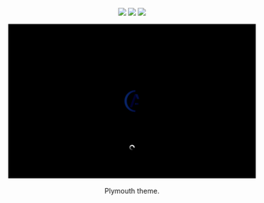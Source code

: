 <p align="center">
  <img src="https://img.shields.io/badge/Maintained%3F-Yes-green?style=flat-square">
  <img src="https://img.shields.io/github/stars/asterlinux/plymouth-theme-space?style=flat-square">
  <img src="https://img.shields.io/github/issues/asterlinux/plymouth-theme-space?style=flat-square">
</p>
<p align="center">
  <img src="plymouth.png">
</p>

<p align="center">Plymouth theme</a>.
</p>
